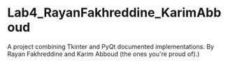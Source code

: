 # Lab4_RayanFakhreddine_KarimAbboud
A project combining Tkinter and PyQt documented implementations. By Rayan Fakhreddine and Karim Abboud (the ones you're proud of).)
